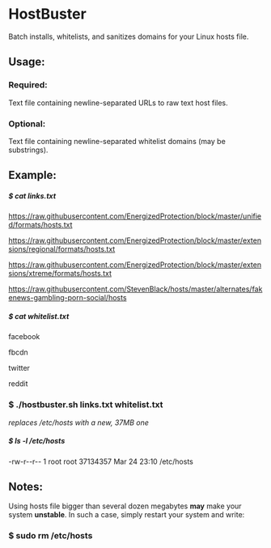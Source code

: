 # HostBuster
Batch installs, whitelists, and sanitizes domains for your Linux hosts file.

## Usage:
### Required:
Text file containing newline-separated URLs to raw text host files.
### Optional:
Text file containing newline-separated whitelist domains (may be substrings).

## Example:

##### $ cat links.txt
https://raw.githubusercontent.com/EnergizedProtection/block/master/unified/formats/hosts.txt

https://raw.githubusercontent.com/EnergizedProtection/block/master/extensions/regional/formats/hosts.txt

https://raw.githubusercontent.com/EnergizedProtection/block/master/extensions/xtreme/formats/hosts.txt

https://raw.githubusercontent.com/StevenBlack/hosts/master/alternates/fakenews-gambling-porn-social/hosts


##### $ cat whitelist.txt
facebook

fbcdn

twitter

reddit



### $ ./hostbuster.sh links.txt whitelist.txt
*replaces /etc/hosts with a new, 37MB one*

##### $ ls -l /etc/hosts
-rw-r--r-- 1 root root 37134357 Mar 24 23:10 /etc/hosts

## Notes:
Using hosts file bigger than several dozen megabytes **may** make your system **unstable**. In such a case, simply restart your system and write:
### $ sudo rm /etc/hosts
